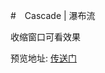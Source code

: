 #　Cascade | 瀑布流 

收缩窗口可看效果

预览地址: [传送门](https://huanghongrui.github.io/UI_Module/Cascade%20%7C%20瀑布流/index.html)
